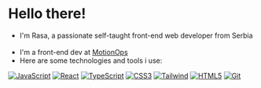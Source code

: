 # Hello there!
- I'm Rasa, a passionate self-taught front-end web developer from Serbia <img src="https://cdn.countryflags.com/thumbs/serbia/flag-round-250.png" width="13"/> 
- I'm a front-end dev at [MotionOps](https://motionops.com 'MotionOps, Software for Contractors')
- Here are some technologies and tools i use:

[![JavaScript](https://img.shields.io/static/v1?label=&message=JavaScript&color=%23000000&logo=javascript&logoColor=javascript)](https://)
[![React](https://img.shields.io/static/v1?label=&message=React&color=%23000000&logo=react&logoColor=javascript)](https://)
[![TypeScript](https://img.shields.io/static/v1?label=&message=TypeScript&color=%23000000&logo=typescript&logoColor=typescript)](https://)
[![CSS3](https://img.shields.io/static/v1?label=&message=CSS3&color=%23000000&logo=css3&logoColor=css3)](https://)
[![Tailwind](https://img.shields.io/static/v1?label=&message=Tailwind&color=%23000000&logo=tailwindcss&logoColor=javascript)](https://)
[![HTML5](https://img.shields.io/static/v1?label=&message=HTML5&color=%23000000&logo=html5&logoColor=html5)](https://)
[![Git](https://img.shields.io/static/v1?label=&message=Git&color=%23000000&logo=git&logoColor=git)](https://)
